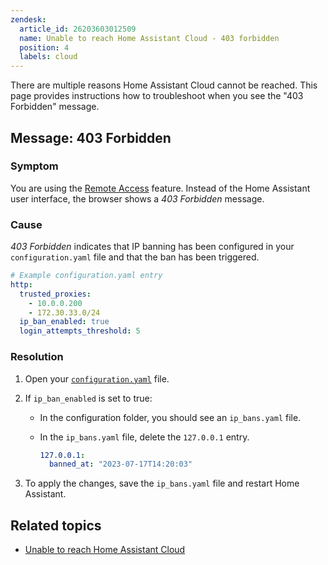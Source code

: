 ```yaml
---
zendesk:
  article_id: 26203603012509
  name: Unable to reach Home Assistant Cloud - 403 forbidden
  position: 4
  labels: cloud
---
```


There are multiple reasons Home Assistant Cloud cannot be reached. This page provides instructions how to troubleshoot when you see the "403 Forbidden" message.

## Message: 403 Forbidden

### Symptom

You are using the [Remote Access](/hc/en-us/articles/25619268678557) feature. Instead of the Home Assistant user interface, the browser shows a _403 Forbidden_ message.

### Cause

_403 Forbidden_ indicates that IP banning has been configured in your `configuration.yaml` file and that the ban has been triggered.

```yaml
# Example configuration.yaml entry
http:
  trusted_proxies:
    - 10.0.0.200
    - 172.30.33.0/24
  ip_ban_enabled: true
  login_attempts_threshold: 5
```

### Resolution

1. Open your [`configuration.yaml`](https://www.home-assistant.io/docs/configuration/) file.
2. If `ip_ban_enabled` is set to true:

   - In the configuration folder, you should see an `ip_bans.yaml` file.
   - In the `ip_bans.yaml` file, delete the `127.0.0.1` entry.

     ```yaml
     127.0.0.1:
       banned_at: "2023-07-17T14:20:03"
     ```

3. To apply the changes, save the `ip_bans.yaml` file and restart Home Assistant.

## Related topics

- [Unable to reach Home Assistant Cloud](/hc/en-us/articles/25620486925085)
